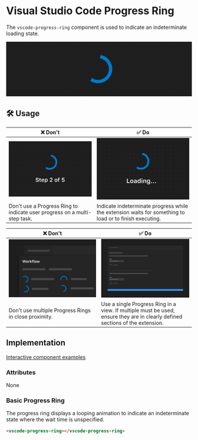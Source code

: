 # Visual Studio Code Progress Ring

The `vscode-progress-ring` component is used to indicate an indeterminate loading state.

![Progress ring hero](/docs/assets/images/progress-ring-hero.png)

## 🛠️ Usage

| ❌ Don't                                                                                                           | ✅ Do                                                                                                   |
| ------------------------------------------------------------------------------------------------------------------ | ------------------------------------------------------------------------------------------------------- |
| ![Progress ring showing indicating a user progress's in a workflow ](/docs/assets/images/progress-ring-dont-1.png) | ![Image placeholder](/docs/assets/images/progress-ring-do-1.png)                                        |
| Don't use a Progress Ring to indicate user progress on a multi-step task.                                          | Indicate indeterminate progress while the extension waits for something to load or to finish executing. |

| ❌ Don't                                                                               | ✅ Do                                                                                                                         |
| -------------------------------------------------------------------------------------- | ----------------------------------------------------------------------------------------------------------------------------- |
| ![Two progress rings in close proximity](/docs/assets/images/progress-ring-dont-2.png) | ![Two progress rings in distinct sections](/docs/assets/images/progress-ring-do-2.png)                                        |
| Don't use multiple Progress Rings in close proximity.                                  | Use a single Progress Ring in a view. If multiple must be used, ensure they are in clearly defined sections of the extension. |

## Implementation

[Interactive component examples](https://codesandbox.io/s/progress-ring-sample-n94o56?file=/index.html)

### Attributes

None

### Basic Progress Ring

The progress ring displays a looping animation to indicate an indeterminate state where the wait time is unspecified.

```html
<vscode-progress-ring></vscode-progress-ring>
```
